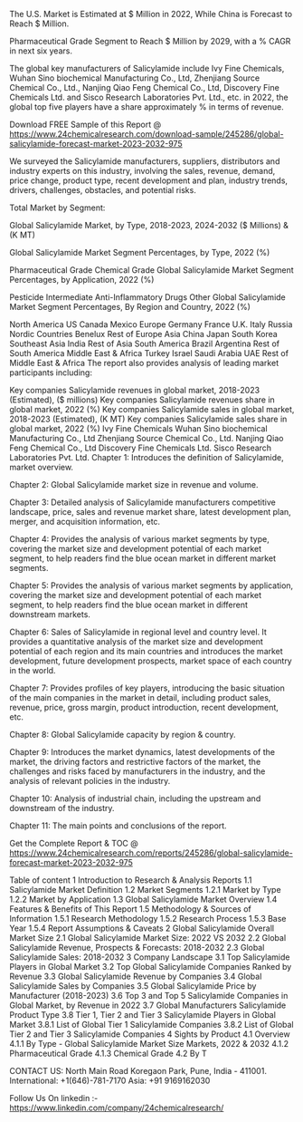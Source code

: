 The U.S. Market is Estimated at $ Million in 2022, While China is Forecast to Reach $ Million.

Pharmaceutical Grade Segment to Reach $ Million by 2029, with a % CAGR in next six years.

The global key manufacturers of Salicylamide include Ivy Fine Chemicals, Wuhan Sino biochemical Manufacturing Co., Ltd, Zhenjiang Source Chemical Co., Ltd., Nanjing Qiao Feng Chemical Co., Ltd, Discovery Fine Chemicals Ltd. and Sisco Research Laboratories Pvt. Ltd., etc. in 2022, the global top five players have a share approximately % in terms of revenue.

Download FREE Sample of this Report @ https://www.24chemicalresearch.com/download-sample/245286/global-salicylamide-forecast-market-2023-2032-975

We surveyed the Salicylamide manufacturers, suppliers, distributors and industry experts on this industry, involving the sales, revenue, demand, price change, product type, recent development and plan, industry trends, drivers, challenges, obstacles, and potential risks.

Total Market by Segment:

Global Salicylamide Market, by Type, 2018-2023, 2024-2032 ($ Millions) & (K MT)

Global Salicylamide Market Segment Percentages, by Type, 2022 (%)

Pharmaceutical Grade
Chemical Grade
Global Salicylamide Market Segment Percentages, by Application, 2022 (%)

Pesticide Intermediate
Anti-Inflammatory Drugs
Other
Global Salicylamide Market Segment Percentages, By Region and Country, 2022 (%)

North America
US
Canada
Mexico
Europe
Germany
France
U.K.
Italy
Russia
Nordic Countries
Benelux
Rest of Europe
Asia
China
Japan
South Korea
Southeast Asia
India
Rest of Asia
South America
Brazil
Argentina
Rest of South America
Middle East & Africa
Turkey
Israel
Saudi Arabia
UAE
Rest of Middle East & Africa
The report also provides analysis of leading market participants including:

Key companies Salicylamide revenues in global market, 2018-2023 (Estimated), ($ millions)
Key companies Salicylamide revenues share in global market, 2022 (%)
Key companies Salicylamide sales in global market, 2018-2023 (Estimated), (K MT)
Key companies Salicylamide sales share in global market, 2022 (%)
Ivy Fine Chemicals
Wuhan Sino biochemical Manufacturing Co., Ltd
Zhenjiang Source Chemical Co., Ltd.
Nanjing Qiao Feng Chemical Co., Ltd
Discovery Fine Chemicals Ltd.
Sisco Research Laboratories Pvt. Ltd.
Chapter 1: Introduces the definition of Salicylamide, market overview.

Chapter 2: Global Salicylamide market size in revenue and volume.

Chapter 3: Detailed analysis of Salicylamide manufacturers competitive landscape, price, sales and revenue market share, latest development plan, merger, and acquisition information, etc.

Chapter 4: Provides the analysis of various market segments by type, covering the market size and development potential of each market segment, to help readers find the blue ocean market in different market segments.

Chapter 5: Provides the analysis of various market segments by application, covering the market size and development potential of each market segment, to help readers find the blue ocean market in different downstream markets.

Chapter 6: Sales of Salicylamide in regional level and country level. It provides a quantitative analysis of the market size and development potential of each region and its main countries and introduces the market development, future development prospects, market space of each country in the world.

Chapter 7: Provides profiles of key players, introducing the basic situation of the main companies in the market in detail, including product sales, revenue, price, gross margin, product introduction, recent development, etc.

Chapter 8: Global Salicylamide capacity by region & country.

Chapter 9: Introduces the market dynamics, latest developments of the market, the driving factors and restrictive factors of the market, the challenges and risks faced by manufacturers in the industry, and the analysis of relevant policies in the industry.

Chapter 10: Analysis of industrial chain, including the upstream and downstream of the industry.

Chapter 11: The main points and conclusions of the report.

Get the Complete Report & TOC @ https://www.24chemicalresearch.com/reports/245286/global-salicylamide-forecast-market-2023-2032-975

Table of content
1 Introduction to Research & Analysis Reports
1.1 Salicylamide Market Definition
1.2 Market Segments
1.2.1 Market by Type
1.2.2 Market by Application
1.3 Global Salicylamide Market Overview
1.4 Features & Benefits of This Report
1.5 Methodology & Sources of Information
1.5.1 Research Methodology
1.5.2 Research Process
1.5.3 Base Year
1.5.4 Report Assumptions & Caveats
2 Global Salicylamide Overall Market Size
2.1 Global Salicylamide Market Size: 2022 VS 2032
2.2 Global Salicylamide Revenue, Prospects & Forecasts: 2018-2032
2.3 Global Salicylamide Sales: 2018-2032
3 Company Landscape
3.1 Top Salicylamide Players in Global Market
3.2 Top Global Salicylamide Companies Ranked by Revenue
3.3 Global Salicylamide Revenue by Companies
3.4 Global Salicylamide Sales by Companies
3.5 Global Salicylamide Price by Manufacturer (2018-2023)
3.6 Top 3 and Top 5 Salicylamide Companies in Global Market, by Revenue in 2022
3.7 Global Manufacturers Salicylamide Product Type
3.8 Tier 1, Tier 2 and Tier 3 Salicylamide Players in Global Market
3.8.1 List of Global Tier 1 Salicylamide Companies
3.8.2 List of Global Tier 2 and Tier 3 Salicylamide Companies
4 Sights by Product
4.1 Overview
4.1.1 By Type - Global Salicylamide Market Size Markets, 2022 & 2032
4.1.2 Pharmaceutical Grade
4.1.3 Chemical Grade
4.2 By T

CONTACT US:
North Main Road Koregaon Park, Pune, India - 411001.
International: +1(646)-781-7170
Asia: +91 9169162030

Follow Us On linkedin :- https://www.linkedin.com/company/24chemicalresearch/
